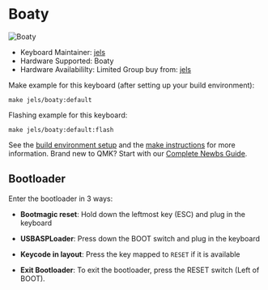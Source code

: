 # Boaty

![Boaty](https://i.imgur.com/6LEaYxS.jpg)

* Keyboard Maintainer: [jels](https://github.com/JoahNelson)
* Hardware Supported: Boaty
* Hardware Availabililty: Limited Group buy from: [jels](https://jels.au)

Make example for this keyboard (after setting up your build environment):
    
    make jels/boaty:default
    
Flashing example for this keyboard:

    make jels/boaty:default:flash

See the [build environment setup](https://docs.qmk.fm/#/getting_started_build_tools) and the [make instructions](https://docs.qmk.fm/#/getting_started_make_guide) for more information. Brand new to QMK? Start with our [Complete Newbs Guide](https://docs.qmk.fm/#/newbs).

## Bootloader

Enter the bootloader in 3 ways:

* **Bootmagic reset**: Hold down the leftmost key (ESC) and plug in the keyboard
* **USBASPLoader**: Press down the BOOT switch and plug in the keyboard
* **Keycode in layout**: Press the key mapped to `RESET` if it is available

* **Exit Bootloader**: To exit the bootloader, press the RESET switch (Left of BOOT).
